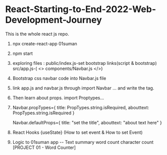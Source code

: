# React-Starting-to-End-2022-Web-Development-Journey
This is the whole react js repo.


01. npx create-react-app 01suman
02. npm start
03. exploring files : public/index.js-set bootstrap links(script & bootstrap)
                      src/app.js-( <> components/Navbar.js </>)
04. Bootstrap css navbar code into Navbar.js file
05. link app.js and navbar.js through import Navbar ... and write the <Navbar/> tag.
06. Then learn about props. import Proptypes...
07. Navbar.propTypes={
            title: PropTypes.string.isRequired,
            abouttext: PropTypes.string.isRequired
                     }

    Navbar.defaultProps={
             title: "set the title",
            abouttext: "about text here"
                         }
08. React Hooks {useState}   (How to set event & How to set Event)
09. Logic to 01suman app     -- Text summary word count character count    [PROJECT 01 - Word Counter]